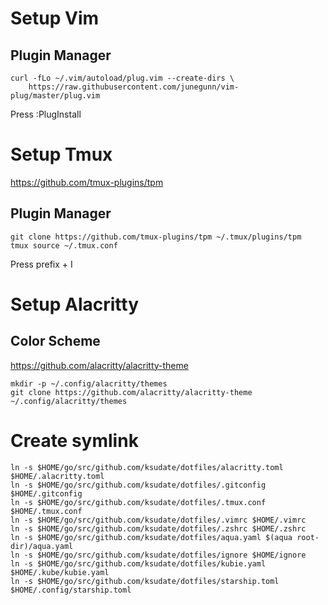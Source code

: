 # Setup Vim

## Plugin Manager

```
curl -fLo ~/.vim/autoload/plug.vim --create-dirs \
    https://raw.githubusercontent.com/junegunn/vim-plug/master/plug.vim
```

Press :PlugInstall

# Setup Tmux

https://github.com/tmux-plugins/tpm

## Plugin Manager

```
git clone https://github.com/tmux-plugins/tpm ~/.tmux/plugins/tpm
tmux source ~/.tmux.conf
```

Press prefix + I

# Setup Alacritty

## Color Scheme

https://github.com/alacritty/alacritty-theme

```
mkdir -p ~/.config/alacritty/themes
git clone https://github.com/alacritty/alacritty-theme ~/.config/alacritty/themes
```

# Create symlink

```
ln -s $HOME/go/src/github.com/ksudate/dotfiles/alacritty.toml $HOME/.alacritty.toml
ln -s $HOME/go/src/github.com/ksudate/dotfiles/.gitconfig $HOME/.gitconfig
ln -s $HOME/go/src/github.com/ksudate/dotfiles/.tmux.conf $HOME/.tmux.conf
ln -s $HOME/go/src/github.com/ksudate/dotfiles/.vimrc $HOME/.vimrc
ln -s $HOME/go/src/github.com/ksudate/dotfiles/.zshrc $HOME/.zshrc
ln -s $HOME/go/src/github.com/ksudate/dotfiles/aqua.yaml $(aqua root-dir)/aqua.yaml
ln -s $HOME/go/src/github.com/ksudate/dotfiles/ignore $HOME/ignore
ln -s $HOME/go/src/github.com/ksudate/dotfiles/kubie.yaml $HOME/.kube/kubie.yaml
ln -s $HOME/go/src/github.com/ksudate/dotfiles/starship.toml $HOME/.config/starship.toml
```
